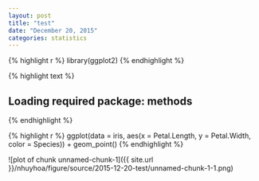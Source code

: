 ```yaml
---
layout: post
title: "test"
date: "December 20, 2015"
categories: statistics
---
```


{% highlight r %}
library(ggplot2)
{% endhighlight %}



{% highlight text %}
## Loading required package: methods
{% endhighlight %}



{% highlight r %}
ggplot(data = iris, aes(x = Petal.Length, y = Petal.Width, color = Species)) + geom_point()
{% endhighlight %}

![plot of chunk unnamed-chunk-1]({{ site.url }}/nhuyhoa/figure/source/2015-12-20-test/unnamed-chunk-1-1.png) 

